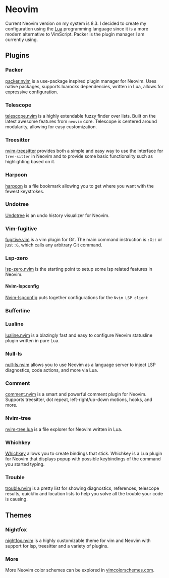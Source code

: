 # Neovim
Current Neovim version on my system is 8.3. I decided to create my 
configuration using the [Lua](https://lua.org) programming language since it 
is a more modern alternative to VimScript. Packer is the plugin manager I am 
currently using. 

## Plugins

### Packer
[packer.nvim](https://github.com/wbthomason/packer.nvim) is a use-package 
inspired plugin manager for Neovim. Uses native packages, supports luarocks 
dependencies, written in Lua, allows for expressive configuration. 

### Telescope
[telescope.nvim](https://github.com/nvim-telescope/telescope.nvim) is a highly 
extendable fuzzy finder over lists. Built on the latest awesome features from 
`neovim` core. Telescope is centered around modularity, allowing for easy 
customization. 

### Treesitter
[nvim-treesitter](https://github.com/nvim-treesitter/nvim-treesitter) provides
both a simple and easy way to use the interface for `tree-sitter` in Neovim
and to provide some basic functionality such as highlighting based on it.

### Harpoon
[harpoon](https://github.com/ThePrimeagen/harpoon) is a file bookmark allowing
you to get where you want with the fewest keystrokes.

### Undotree
[Undotree](https://github.com/mbbill/undotree) is an undo history visualizer
for Neovim.

### Vim-fugitive
[fugitive.vim](https://github.com/tpope/vim-fugitive) is a vim plugin for Git. 
The main command instruction is `:Git` or just `:G`, which calls any arbitrary
Git command.

### Lsp-zero
[lsp-zero.nvim](https://github.com/VonHeikemen/lsp-zero.nvim) is the starting
point to setup some lsp related features in Neovim. 

#### Nvim-lspconfig
[Nvim-lspconfig](https://github.com/neovim/nvim-lspconfig) puts together 
configurations for the `Nvim LSP client`

### Bufferline

### Lualine
[lualine.nvim](https://github.com/nvim-lualine/lualine.nvim) is a blazingly
fast and easy to configure Neovim statusline plugin written in pure Lua.

### Null-ls
[null-ls.nvim](https://github.com/jose-elias-alvarez/null-ls.nvim) allows you
to use Neovim as a language server to inject LSP diagnostics, code actions, and
more via Lua. 

### Comment
[comment.nvim](https://github.com/numToStr/Comment.nvim) is a smart and 
powerful comment plugin for Neovim. Supports treesitter, dot repeat, 
left-right/up-down motions, hooks, and more.

### Nvim-tree
[nvim-tree.lua](https://github.com/nvim-tree/nvim-tree.lua) is a file explorer
for Neovim written in Lua. 

### Whichkey
[Whichkey](https://github.com/folke/which-key.nvim) allows you to create 
bindings that stick. Whichkey is a Lua plugin for Neovim that displays popup 
with possible keybindings of the command you started typing. 

### Trouble
[trouble.nvim](https://github.com/folke/trouble.nvim) is a pretty list for 
showing diagnostics, references, telescope results, quickfix and location lists
to help you solve all the trouble your code is causing. 

## Themes

### Nightfox
[nightfox.nvim](https://github.com/EdenEast/nightfox.nvim) is a highly 
customizable theme for vim and Neovim with support for lsp, treesitter and a 
variety of plugins.

### More
More Neovim color schemes can be explored in [vimcolorschemes.com](https://vimcolorschemes.com/).
